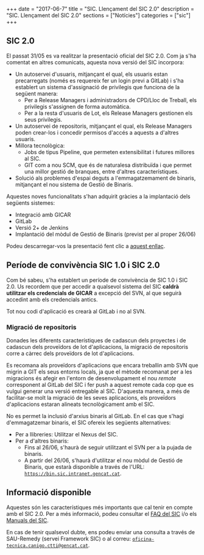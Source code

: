 +++
date        = "2017-06-7"
title       = "SIC. Llençament del SIC 2.0"
description = "SIC. Llençament del SIC 2.0"
sections    = ["Notícies"]
categories  = ["sic"]
+++

## SIC 2.0

El passat 31/05 es va realitzar la presentació oficial del SIC 2.0. Com ja s'ha comentat en altres comunicats, aquesta nova versió del SIC incorpora:

* Un autoservei d'usuaris, mitjançant el qual, els usuaris estan precarregats (només es requereix fer un login previ a GitLab) i s'ha establert un sistema d'assignació de privilegis que funciona de la següent manera:
	* Per a Release Managers i administradors de CPD/Lloc de Treball, els privilegis s'assignen de forma automàtica.
	* Per a la resta d'usuaris de Lot, els Release Managers gestionen els seus privilegis.
* Un autoservei de repositoris, mitjançant el qual, els Release Managers poden crear-los i concedir permisos d'accés a aquests a d'altres usuaris.
* Millora tecnològica:
	* Jobs de tipus Pipeline, que permeten extensibilitat i futures millores al SIC.
	* GIT com a nou SCM, que és de naturalesa distribuïda i que permet una millor gestió de branques, entre d'altres característiques.
* Solució als problemes d'espai deguts a l'emmagatzemament de binaris, mitjançant el nou sistema de Gestió de Binaris.

Aquestes noves funcionalitats s'han adquirit gràcies a la implantació dels següents sistemes:

* Integració amb GICAR
* GitLab
* Versió 2+ de Jenkins
* Implantació del mòdul de Gestió de Binaris (previst per al proper 26/06)

Podeu descarregar-vos la presentació fent clic a [aquest enllaç](/related/sic/2.0/SIC-2.0.pdf).

## Període de convivència SIC 1.0 i SIC 2.0

Com bé sabeu, s'ha establert un període de convivència de SIC 1.0 i SIC 2.0. Us recordem que per accedir a qualsevol sistema del SIC **caldrà utilitzar els credencials de GICAR** a excepció del SVN, al que seguirà accedint amb els credencials antics.

Tot nou codi d'aplicació es crearà al GitLab i no al SVN.

### Migració de repositoris

Donades les diferents característiques de cadascun dels proyectes i de cadascun dels proveïdors de lot d'aplicacions, la migració de repositoris corre a càrrec dels proveïdors de lot d'aplicacions.

Es recomana als proveïdors d'aplicacions que encara treballin amb SVN que migrin a GIT els seus entorns locals, ja que el mètode recomanat per a les migracions és afegir en l'entorn de desenvolupament el nou *remote* corresponent al GitLab del SIC i fer push a aquest remote cada cop que es vulgui generar una versió entregable al SIC. D'aquesta manera, a més de facilitar-se molt la migració de les seves aplicacions, els proveïdors d'aplicacions estaran alineats tecnològicament amb el SIC.

No es permet la inclusió d'arxius binaris al GitLab. En el cas que s'hagi d'emmagatzemar binaris, el SIC ofereix les següents alternatives:

* Per a llibreries: Utilitzar el Nexus del SIC.
* Per a d'altres binaris:
	* Fins al 26/06, s'haurà de seguir utilitzant el SVN per a la pujada de binaris.
	* A partir del 26/06, s'haurà d'utilitzar el nou mòdul de Gestió de Binaris, que estarà disponible a través de l'URL: [`https://bin.sic.intranet.gencat.cat`](https://bin.sic.intranet.gencat.cat).

## Informació disponible

Aquestes són les característiques més importants que cal tenir en compte amb el SIC 2.0. Per a més informació, podeu consultar el [FAQ del SIC](/sic/faq/) i/o els [Manuals del SIC](/sic-documentacio/manuals/).

En cas de tenir qualsevol dubte, ens podeu enviar una consulta a través de SAU-Remedy (servei Framework SIC) o al correu: [`oficina-tecnica.canigo.ctti@gencat.cat`](oficina-tecnica.canigo.ctti@gencat.cat).